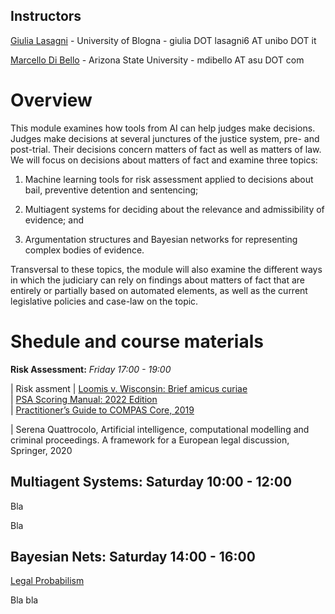 ## Instructors

[Giulia Lasagni][GL] - University of Blogna - giulia DOT lasagni6 AT unibo DOT it

[Marcello Di Bello][MDB] - Arizona State University - mdibello AT asu DOT com

[GL]: https://www.unibo.it/sitoweb/giulia.lasagni6/en
[MDB]: www.marcellodibello.com

# Overview

This module examines how tools from AI can help judges make decisions.  Judges make decisions at several junctures of 
the justice system, pre- and post-trial. Their decisions concern matters of fact as well as matters of law. 
We will focus on decisions about matters of fact and examine three topics:

  1. Machine learning tools for risk assessment applied to decisions about bail, preventive detention and sentencing;

  2. Multiagent systems for deciding about the relevance and admissibility of evidence; and

  3. Argumentation structures and Bayesian networks for representing complex bodies of evidence.

Transversal to these topics, the module will also examine the different ways in which the judiciary 
can rely on findings about matters of fact that are entirely or partially based on automated elements, 
as well as the current legislative policies and case-law on the topic.


# Shedule and course materials

**Risk Assessment:**  *Friday 17:00 - 19:00*                            

|   Risk assment
|        [Loomis v. Wisconsin: Brief amicus curiae][LW]                    
|        [PSA Scoring Manual: 2022 Edition][PSA]                           
|        [Practitioner’s Guide to COMPAS Core, 2019][COMPAS]     



|     Serena Quattrocolo, Artificial intelligence, computational modelling and criminal proceedings. A framework for a European legal discussion, Springer, 
2020 

[LW]: https://www.scotusblog.com/wp-content/uploads/2017/05/16-6387-CVSG-Loomis-AC-Pet.pdf
[PSA]: https://advancingpretrial.org/improving-pretrial-justice/appr-resources/psa-scoring-manual-2022-edition/
[COMPAS]: https://www.equivant.com/practitioners-guide-to-compas-core/


## Multiagent Systems: Saturday 10:00 - 12:00 

Bla 

Bla


## Bayesian Nets: Saturday 14:00 - 16:00                                   

[Legal Probabilism][LP]                                           

Bla bla

[LP]: https://plato.stanford.edu/entries/legal-probabilism/


